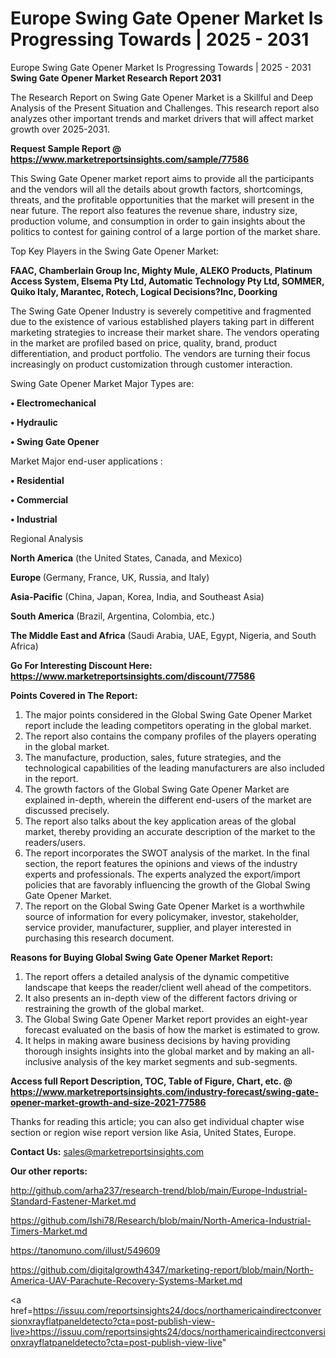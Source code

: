 # Europe Swing Gate Opener Market Is Progressing Towards | 2025 - 2031
Europe Swing Gate Opener Market Is Progressing Towards | 2025 - 2031
<strong>Swing Gate Opener Market Research Report 2031</strong>

The Research Report on Swing Gate Opener Market is a Skillful and Deep Analysis of the Present Situation and Challenges. This research report also analyzes other important trends and market drivers that will affect market growth over 2025-2031.

<strong>Request Sample Report @ <a href=https://www.marketreportsinsights.com/sample/77586>https://www.marketreportsinsights.com/sample/77586</a></strong>

This Swing Gate Opener market report aims to provide all the participants and the vendors will all the details about growth factors, shortcomings, threats, and the profitable opportunities that the market will present in the near future. The report also features the revenue share, industry size, production volume, and consumption in order to gain insights about the politics to contest for gaining control of a large portion of the market share.

Top Key Players in the Swing Gate Opener Market:

<strong>FAAC, Chamberlain Group Inc, Mighty Mule, ALEKO Products, Platinum Access System, Elsema Pty Ltd, Automatic Technology Pty Ltd, SOMMER, Quiko Italy, Marantec, Rotech, Logical Decisions?Inc, Doorking</strong>

The Swing Gate Opener Industry is severely competitive and fragmented due to the existence of various established players taking part in different marketing strategies to increase their market share. The vendors operating in the market are profiled based on price, quality, brand, product differentiation, and product portfolio. The vendors are turning their focus increasingly on product customization through customer interaction.

Swing Gate Opener Market Major Types are:

<strong>• Electromechanical

• Hydraulic

• Swing Gate Opener</strong>

Market Major end-user applications :

<strong>• Residential

• Commercial

• Industrial</strong>

Regional Analysis

</u><strong><b>North America</b></strong> (the United States, Canada, and Mexico)

<strong><b>Europe </b></strong>(Germany, France, UK, Russia, and Italy)

<strong><b>Asia-Pacific</b></strong> (China, Japan, Korea, India, and Southeast Asia)

<strong><b>South America</b></strong> (Brazil, Argentina, Colombia, etc.)

<strong><b>The Middle East and Africa</b></strong> (Saudi Arabia, UAE, Egypt, Nigeria, and South Africa)

<strong>Go For Interesting Discount Here: <a href=https://www.marketreportsinsights.com/discount/77586>https://www.marketreportsinsights.com/discount/77586</a></strong>

<strong>Points Covered in The Report:</strong>
<ol>
  <li>The major points considered in the Global Swing Gate Opener Market report include the leading competitors operating in the global market.</li>
  <li>The report also contains the company profiles of the players operating in the global market.</li>
  <li>The manufacture, production, sales, future strategies, and the technological capabilities of the leading manufacturers are also included in the report.</li>
  <li>The growth factors of the Global Swing Gate Opener Market are explained in-depth, wherein the different end-users of the market are discussed precisely.</li>
  <li>The report also talks about the key application areas of the global market, thereby providing an accurate description of the market to the readers/users.</li>
  <li>The report incorporates the SWOT analysis of the market. In the final section, the report features the opinions and views of the industry experts and professionals. The experts analyzed the export/import policies that are favorably influencing the growth of the Global Swing Gate Opener Market.</li>
  <li>The report on the Global Swing Gate Opener Market is a worthwhile source of information for every policymaker, investor, stakeholder, service provider, manufacturer, supplier, and player interested in purchasing this research document.</li>
</ol>
<strong>Reasons for Buying Global Swing Gate Opener Market Report:</strong>

<ol>
  <li>The report offers a detailed analysis of the dynamic competitive landscape that keeps the reader/client well ahead of the competitors.</li>
  <li>It also presents an in-depth view of the different factors driving or restraining the growth of the global market.</li>
  <li>The Global Swing Gate Opener Market report provides an eight-year forecast evaluated on the basis of how the market is estimated to grow.</li>
  <li>It helps in making aware business decisions by having providing thorough insights insights into the global market and by making an all-inclusive analysis of the key market segments and sub-segments.</li>
</ol>
<strong>Access full Report Description, TOC, Table of Figure, Chart, etc. @ <a href=https://www.marketreportsinsights.com/industry-forecast/swing-gate-opener-market-growth-and-size-2021-77586>https://www.marketreportsinsights.com/industry-forecast/swing-gate-opener-market-growth-and-size-2021-77586</a></strong>


Thanks for reading this article; you can also get individual chapter wise section or region wise report version like Asia, United States, Europe.

<strong>Contact Us:</strong>
sales@marketreportsinsights.com

<strong>Our other reports:</strong>

<a href=http://github.com/arha237/research-trend/blob/main/Europe-Industrial-Standard-Fastener-Market.md>http://github.com/arha237/research-trend/blob/main/Europe-Industrial-Standard-Fastener-Market.md</a>

<a href=https://github.com/Ishi78/Research/blob/main/North-America-Industrial-Timers-Market.md>https://github.com/Ishi78/Research/blob/main/North-America-Industrial-Timers-Market.md</a>

<a href=https://tanomuno.com/illust/549609>https://tanomuno.com/illust/549609</a>

<a href=https://github.com/digitalgrowth4347/marketing-report/blob/main/North-America-UAV-Parachute-Recovery-Systems-Market.md>https://github.com/digitalgrowth4347/marketing-report/blob/main/North-America-UAV-Parachute-Recovery-Systems-Market.md</a>

<a href=https://issuu.com/reportsinsights24/docs/northamericaindirectconversionxrayflatpaneldetecto?cta=post-publish-view-live>https://issuu.com/reportsinsights24/docs/northamericaindirectconversionxrayflatpaneldetecto?cta=post-publish-view-live</a>"
